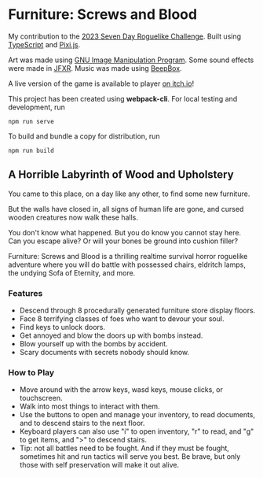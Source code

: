 # Furniture: Screws and Blood

My contribution to the [2023 Seven Day Roguelike Challenge](https://itch.io/jam/7drl-challenge-2023). Built using [TypeScript](https://www.typescriptlang.org/) and [Pixi.js](https://pixijs.com/).

Art was made using [GNU Image Manipulation Program](https://www.gimp.org/). Some sound effects were made in [JFXR](https://jfxr.frozenfractal.com/). Music was made using [BeepBox](https://www.beepbox.co/).

A live version of the game is available to player [on itch.io](https://laurheth.itch.io/furniture)!

This project has been created using **webpack-cli**. For local testing and development, run

```
npm run serve
```

To build and bundle a copy for distribution, run

```
npm run build
```

## A Horrible Labyrinth of  Wood and Upholstery

You came to this place, on a day like any other, to find some new furniture.

But the walls have closed in, all signs of human life are gone, and cursed wooden creatures now walk these halls.

You don't know what happened. But you do know you cannot stay here. Can you escape alive? Or will your bones be ground into cushion filler?

Furniture: Screws and Blood is a thrilling realtime survival horror roguelike adventure where you will do battle with possessed chairs, eldritch lamps, the undying Sofa of Eternity, and more.

### Features

- Descend through 8 procedurally generated furniture store display floors.
- Face 8 terrifying classes of foes who want to devour your soul.
- Find keys to unlock doors.
- Get annoyed and blow the doors up with bombs instead.
- Blow yourself up with the bombs by accident.
- Scary documents with secrets nobody should know.

### How to Play

- Move around with the arrow keys, wasd keys, mouse clicks, or touchscreen.
- Walk into most things to interact with them.
- Use the buttons to open and manage your inventory, to read documents, and to descend stairs to the next floor.
- Keyboard players can also use "i" to open inventory, "r" to read, and "g" to get items, and ">" to descend stairs.
- Tip: not all battles need to be fought. And if they must be fought, sometimes hit and run tactics will serve you best. Be brave, but only those with self preservation will make it out alive.
